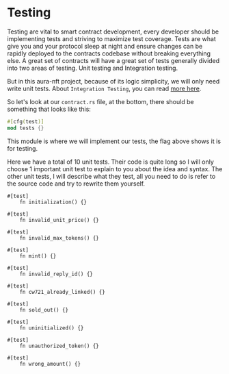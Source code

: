 # Testing

Testing are vital to smart contract development, every developer should be implementing tests and striving to maximize test coverage. Tests are what give you and your protocol sleep at night and ensure changes can be rapidly deployed to the contracts codebase without breaking everything else. A great set of contracts will have a great set of tests generally divided into two areas of testing. Unit testing and Integration testing.

But in this aura-nft project, because of its logic simplicity, we will only need write unit tests. About `Integration Testing`, you can read [more here][intergrate-test].

So let's look at our `contract.rs` file, at the bottom, there should be something that looks like this:

```rust
#[cfg(test)]
mod tests {}
```

This module is where we will implement our tests, the flag above shows it is for testing.

Here we have a total of 10 unit tests. Their code is quite long so I will only choose 1 important unit test to explain to you about the idea and syntax. The other unit tests, I will describe what they test, all you need to do is refer to the source code and try to rewrite them yourself.

```
#[test]
    fn initialization() {}

#[test]
    fn invalid_unit_price() {}

#[test]
    fn invalid_max_tokens() {}

#[test]
    fn mint() {}

#[test]
    fn invalid_reply_id() {}

#[test]
    fn cw721_already_linked() {}

#[test]
    fn sold_out() {}

#[test]
    fn uninitialized() {}

#[test]
    fn unauthorized_token() {}

#[test]
    fn wrong_amount() {}
```

[intergrate-test]: https://docs.cosmwasm.com/docs/1.0/smart-contracts/testing